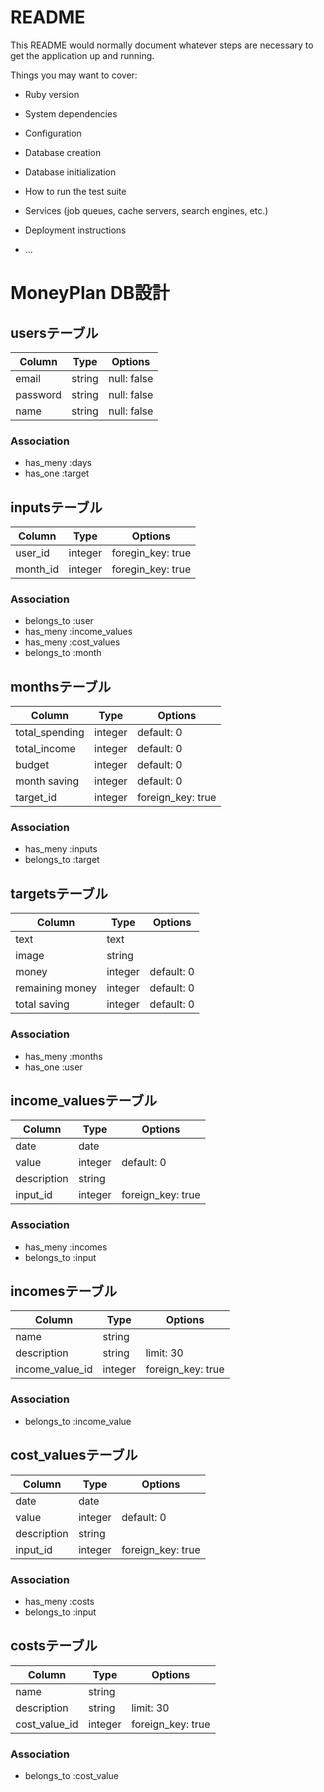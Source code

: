 # README

This README would normally document whatever steps are necessary to get the
application up and running.

Things you may want to cover:

* Ruby version

* System dependencies

* Configuration

* Database creation

* Database initialization

* How to run the test suite

* Services (job queues, cache servers, search engines, etc.)

* Deployment instructions

* ...

# MoneyPlan DB設計
## usersテーブル
|Column|Type|Options|
|------|----|-------|
|email|string|null: false|
|password|string|null: false|
|name|string|null: false|
### Association
- has_meny :days
- has_one :target

## inputsテーブル
|Column|Type|Options|
|------|----|-------|
|user_id|integer|foregin_key: true|
|month_id|integer|foregin_key: true|
### Association
- belongs_to :user
- has_meny :income_values
- has_meny :cost_values
- belongs_to :month

## monthsテーブル
|Column|Type|Options|
|------|----|-------|
|total_spending|integer|default: 0|
|total_income|integer|default: 0|
|budget|integer|default: 0|
|month saving|integer|default: 0|
|target_id|integer|foreign_key: true|
### Association
- has_meny :inputs
- belongs_to :target

## targetsテーブル
|Column|Type|Options|
|------|----|-------|
|text|text| |
|image|string| |
|money|integer|default: 0|
|remaining money|integer|default: 0|
|total saving|integer|default: 0|
### Association
- has_meny :months
- has_one :user

## income_valuesテーブル
|Column|Type|Options|
|------|----|-------|
|date|date| |
|value|integer|default: 0|
|description|string|
|input_id|integer|foreign_key: true|
### Association
- has_meny :incomes
- belongs_to :input

## incomesテーブル
|Column|Type|Options|
|------|----|-------|
|name|string||
|description|string|limit: 30|
|income_value_id|integer|foreign_key: true|

### Association
- belongs_to :income_value

## cost_valuesテーブル
|Column|Type|Options|
|------|----|-------|
|date|date| |
|value|integer|default: 0|
|description|string|
|input_id|integer|foreign_key: true|
### Association
- has_meny :costs
- belongs_to :input

## costsテーブル
|Column|Type|Options|
|------|----|-------|
|name|string||
|description|string|limit: 30|
|cost_value_id|integer|foreign_key: true|

### Association
- belongs_to :cost_value
